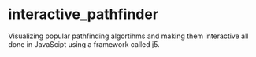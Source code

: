 # interactive_pathfinder
Visualizing popular pathfinding algortihms and making them interactive all done in JavaScipt using a framework called j5.
